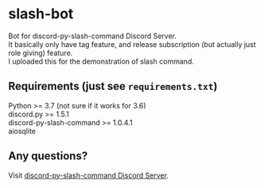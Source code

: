# slash-bot
Bot for discord-py-slash-command Discord Server.  
It basically only have tag feature, and release subscription 
(but actually just role giving) feature.  
I uploaded this for the demonstration of slash command.

## Requirements (just see `requirements.txt`)
Python >= 3.7 (not sure if it works for 3.6)  
discord.py >= 1.5.1  
discord-py-slash-command >= 1.0.4.1  
aiosqlite

## Any questions?
Visit [discord-py-slash-command Discord Server](https://discord.gg/KkgMBVuEkx).
